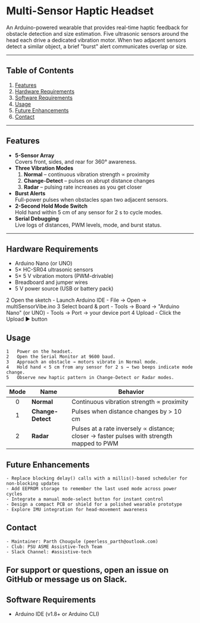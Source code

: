 # Multi-Sensor Haptic Headset

An Arduino-powered wearable that provides real-time haptic feedback for obstacle detection and size estimation. Five ultrasonic sensors around the head each drive a dedicated vibration motor. When two adjacent sensors detect a similar object, a brief "burst" alert communicates overlap or size.

---

## Table of Contents

1. [Features](#features)  
2. [Hardware Requirements](#hardware-requirements)  
3. [Software Requirements](#software-requirements)  
4. [Usage](#usage)  
5. [Future Enhancements](#future-enhancements)  
6. [Contact](#contact)  

---

## Features

- **5-Sensor Array**  
  Covers front, sides, and rear for 360° awareness.  
- **Three Vibration Modes**  
  1. **Normal** – continuous vibration strength ∝ proximity  
  2. **Change-Detect** – pulses on abrupt distance changes  
  3. **Radar** – pulsing rate increases as you get closer  
- **Burst Alerts**  
  Full-power pulses when obstacles span two adjacent sensors.  
- **2-Second Hold Mode Switch**  
  Hold hand within 5 cm of any sensor for 2 s to cycle modes.  
- **Serial Debugging**  
  Live logs of distances, PWM levels, mode, and burst status.

---

## Hardware Requirements

- Arduino Nano (or UNO)  
- 5× HC-SR04 ultrasonic sensors  
- 5× 5 V vibration motors (PWM-drivable)  
- Breadboard and jumper wires  
- 5 V power source (USB or battery pack)


2	Open the sketch
	- Launch Arduino IDE
	- File → Open → multiSensorVibe.ino
	3	Select board & port
	- Tools → Board → "Arduino Nano" (or UNO)
	- Tools → Port → your device port
	4	Upload
	- Click the Upload ► button

## Usage
	1	Power on the headset.
	2	Open the Serial Monitor at 9600 baud.
	3	Approach an obstacle → motors vibrate in Normal mode.
	4	Hold hand < 5 cm from any sensor for 2 s → two beeps indicate mode change.
	5	Observe new haptic pattern in Change-Detect or Radar modes.

| Mode | Name              | Behavior                                                                                  |
| :--: | ----------------- | ----------------------------------------------------------------------------------------- |
|   0  | **Normal**        | Continuous vibration strength ∝ proximity                                                 |
|   1  | **Change-Detect** | Pulses when distance changes by > 10 cm                                                   |
|   2  | **Radar**         | Pulses at a rate inversely ∝ distance; closer → faster pulses with strength mapped to PWM |


## Future Enhancements
	- Replace blocking delay() calls with a millis()-based scheduler for non-blocking updates
	- Add EEPROM storage to remember the last used mode across power cycles
	- Integrate a manual mode-select button for instant control
	- Design a compact PCB or shield for a polished wearable prototype
	- Explore IMU integration for head-movement awareness

## Contact
	- Maintainer: Parth Chougule (peerless_parth@outlook.com)
	- Club: PSU ASME Assistive-Tech Team
	- Slack Channel: #assistive-tech
For support or questions, open an issue on GitHub or message us on Slack.
---

## Software Requirements

- Arduino IDE (v1.8+ or Arduino CLI)  
